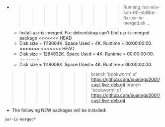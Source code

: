 * >>>>>>>>> Running inst-min-con-00-oldlibs-fix-usr-is-merged.sh ...
  * Install usr-is-merged: Fix: debootstrap can't find usr-is-merged package
<<<<<<< HEAD
  * Disk size = 1118004K. Space Used = 4K. Runtime = 00:00:00:00.
=======
<<<<<<< HEAD
  * Disk size = 1264932K. Space Used = 4K. Runtime = 00:00:00:00.
=======
  * Disk size = 1118008K. Space Used = 4K. Runtime = 00:00:00:00.
>>>>>>> branch 'bookworm' of https://github.com/xuanngo2001/cust-live-deb.git
>>>>>>> branch 'bookworm' of https://github.com/xuanngo2001/cust-live-deb.git
  * The following NEW packages will be installed:
  ```bash
usr-is-merged*
  ```
